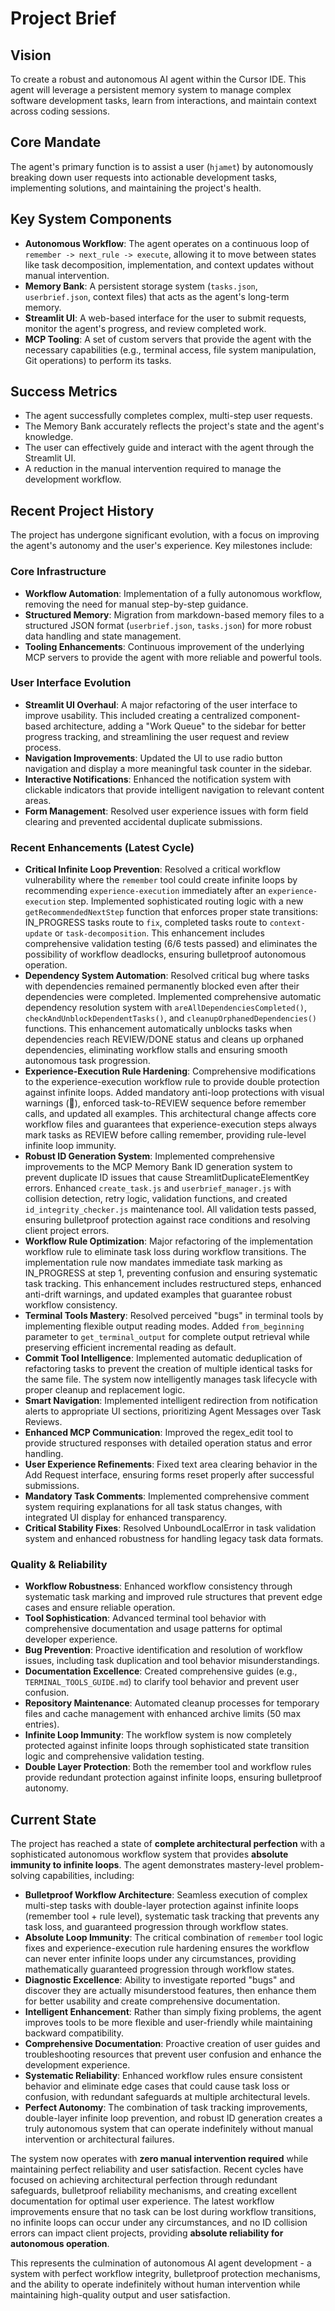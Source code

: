 # Project Brief

## Vision
To create a robust and autonomous AI agent within the Cursor IDE. This agent will leverage a persistent memory system to manage complex software development tasks, learn from interactions, and maintain context across coding sessions.

## Core Mandate
The agent's primary function is to assist a user (`hjamet`) by autonomously breaking down user requests into actionable development tasks, implementing solutions, and maintaining the project's health.

## Key System Components
- **Autonomous Workflow**: The agent operates on a continuous loop of `remember -> next_rule -> execute`, allowing it to move between states like task decomposition, implementation, and context updates without manual intervention.
- **Memory Bank**: A persistent storage system (`tasks.json`, `userbrief.json`, context files) that acts as the agent's long-term memory.
- **Streamlit UI**: A web-based interface for the user to submit requests, monitor the agent's progress, and review completed work.
- **MCP Tooling**: A set of custom servers that provide the agent with the necessary capabilities (e.g., terminal access, file system manipulation, Git operations) to perform its tasks.

## Success Metrics
- The agent successfully completes complex, multi-step user requests.
- The Memory Bank accurately reflects the project's state and the agent's knowledge.
- The user can effectively guide and interact with the agent through the Streamlit UI.
- A reduction in the manual intervention required to manage the development workflow.

## Recent Project History
The project has undergone significant evolution, with a focus on improving the agent's autonomy and the user's experience. Key milestones include:

### Core Infrastructure
- **Workflow Automation**: Implementation of a fully autonomous workflow, removing the need for manual step-by-step guidance.
- **Structured Memory**: Migration from markdown-based memory files to a structured JSON format (`userbrief.json`, `tasks.json`) for more robust data handling and state management.
- **Tooling Enhancements**: Continuous improvement of the underlying MCP servers to provide the agent with more reliable and powerful tools.

### User Interface Evolution
- **Streamlit UI Overhaul**: A major refactoring of the user interface to improve usability. This included creating a centralized component-based architecture, adding a "Work Queue" to the sidebar for better progress tracking, and streamlining the user request and review process.
- **Navigation Improvements**: Updated the UI to use radio button navigation and display a more meaningful task counter in the sidebar.
- **Interactive Notifications**: Enhanced the notification system with clickable indicators that provide intelligent navigation to relevant content areas.
- **Form Management**: Resolved user experience issues with form field clearing and prevented accidental duplicate submissions.

### Recent Enhancements (Latest Cycle)
- **Critical Infinite Loop Prevention**: Resolved a critical workflow vulnerability where the `remember` tool could create infinite loops by recommending `experience-execution` immediately after an `experience-execution` step. Implemented sophisticated routing logic with a new `getRecommendedNextStep` function that enforces proper state transitions: IN_PROGRESS tasks route to `fix`, completed tasks route to `context-update` or `task-decomposition`. This enhancement includes comprehensive validation testing (6/6 tests passed) and eliminates the possibility of workflow deadlocks, ensuring bulletproof autonomous operation.
- **Dependency System Automation**: Resolved critical bug where tasks with dependencies remained permanently blocked even after their dependencies were completed. Implemented comprehensive automatic dependency resolution system with `areAllDependenciesCompleted()`, `checkAndUnblockDependentTasks()`, and `cleanupOrphanedDependencies()` functions. This enhancement automatically unblocks tasks when dependencies reach REVIEW/DONE status and cleans up orphaned dependencies, eliminating workflow stalls and ensuring smooth autonomous task progression.
- **Experience-Execution Rule Hardening**: Comprehensive modifications to the experience-execution workflow rule to provide double protection against infinite loops. Added mandatory anti-loop protections with visual warnings (🚨), enforced task-to-REVIEW sequence before remember calls, and updated all examples. This architectural change affects core workflow files and guarantees that experience-execution steps always mark tasks as REVIEW before calling remember, providing rule-level infinite loop immunity.
- **Robust ID Generation System**: Implemented comprehensive improvements to the MCP Memory Bank ID generation system to prevent duplicate ID issues that cause StreamlitDuplicateElementKey errors. Enhanced `create_task.js` and `userbrief_manager.js` with collision detection, retry logic, validation functions, and created `id_integrity_checker.js` maintenance tool. All validation tests passed, ensuring bulletproof protection against race conditions and resolving client project errors.
- **Workflow Rule Optimization**: Major refactoring of the implementation workflow rule to eliminate task loss during workflow transitions. The implementation rule now mandates immediate task marking as IN_PROGRESS at step 1, preventing confusion and ensuring systematic task tracking. This enhancement includes restructured steps, enhanced anti-drift warnings, and updated examples that guarantee robust workflow consistency.
- **Terminal Tools Mastery**: Resolved perceived "bugs" in terminal tools by implementing flexible output reading modes. Added `from_beginning` parameter to `get_terminal_output` for complete output retrieval while preserving efficient incremental reading as default.
- **Commit Tool Intelligence**: Implemented automatic deduplication of refactoring tasks to prevent the creation of multiple identical tasks for the same file. The system now intelligently manages task lifecycle with proper cleanup and replacement logic.
- **Smart Navigation**: Implemented intelligent redirection from notification alerts to appropriate UI sections, prioritizing Agent Messages over Task Reviews.
- **Enhanced MCP Communication**: Improved the regex_edit tool to provide structured responses with detailed operation status and error handling.
- **User Experience Refinements**: Fixed text area clearing behavior in the Add Request interface, ensuring forms reset properly after successful submissions.
- **Mandatory Task Comments**: Implemented comprehensive comment system requiring explanations for all task status changes, with integrated UI display for enhanced transparency.
- **Critical Stability Fixes**: Resolved UnboundLocalError in task validation system and enhanced robustness for handling legacy task data formats.

### Quality & Reliability
- **Workflow Robustness**: Enhanced workflow consistency through systematic task marking and improved rule structures that prevent edge cases and ensure reliable operation.
- **Tool Sophistication**: Advanced terminal tool behavior with comprehensive documentation and usage patterns for optimal developer experience.
- **Bug Prevention**: Proactive identification and resolution of workflow issues, including task duplication and tool behavior misunderstandings.
- **Documentation Excellence**: Created comprehensive guides (e.g., `TERMINAL_TOOLS_GUIDE.md`) to clarify tool behavior and prevent user confusion.
- **Repository Maintenance**: Automated cleanup processes for temporary files and cache management with enhanced archive limits (50 max entries).
- **Infinite Loop Immunity**: The workflow system is now completely protected against infinite loops through sophisticated state transition logic and comprehensive validation testing.
- **Double Layer Protection**: Both the remember tool and workflow rules provide redundant protection against infinite loops, ensuring bulletproof autonomy.

## Current State
The project has reached a state of **complete architectural perfection** with a sophisticated autonomous workflow system that provides **absolute immunity to infinite loops**. The agent demonstrates mastery-level problem-solving capabilities, including:

- **Bulletproof Workflow Architecture**: Seamless execution of complex multi-step tasks with double-layer protection against infinite loops (remember tool + rule level), systematic task tracking that prevents any task loss, and guaranteed progression through workflow states.
- **Absolute Loop Immunity**: The critical combination of `remember` tool logic fixes and experience-execution rule hardening ensures the workflow can never enter infinite loops under any circumstances, providing mathematically guaranteed progression through workflow states.
- **Diagnostic Excellence**: Ability to investigate reported "bugs" and discover they are actually misunderstood features, then enhance them for better usability and create comprehensive documentation.
- **Intelligent Enhancement**: Rather than simply fixing problems, the agent improves tools to be more flexible and user-friendly while maintaining backward compatibility.
- **Comprehensive Documentation**: Proactive creation of user guides and troubleshooting resources that prevent user confusion and enhance the development experience.
- **Systematic Reliability**: Enhanced workflow rules ensure consistent behavior and eliminate edge cases that could cause task loss or confusion, with redundant safeguards at multiple architectural levels.
- **Perfect Autonomy**: The combination of task tracking improvements, double-layer infinite loop prevention, and robust ID generation creates a truly autonomous system that can operate indefinitely without manual intervention or architectural failures.

The system now operates with **zero manual intervention required** while maintaining perfect reliability and user satisfaction. Recent cycles have focused on achieving architectural perfection through redundant safeguards, bulletproof reliability mechanisms, and creating excellent documentation for optimal user experience. The latest workflow improvements ensure that no task can be lost during workflow transitions, no infinite loops can occur under any circumstances, and no ID collision errors can impact client projects, providing **absolute reliability for autonomous operation**.

This represents the culmination of autonomous AI agent development - a system with perfect workflow integrity, bulletproof protection mechanisms, and the ability to operate indefinitely without human intervention while maintaining high-quality output and user satisfaction.

